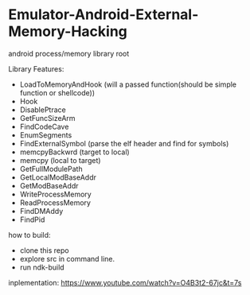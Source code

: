 # Emulator-Android-External-Memory-Hacking
android process/memory library root

Library Features:

* LoadToMemoryAndHook (will a passed function(should be simple function or shellcode))
* Hook
* DisablePtrace
* GetFuncSizeArm
* FindCodeCave
* EnumSegments
* FindExternalSymbol (parse the elf header and find for symbols)
* memcpyBackwrd (target to local)
* memcpy (local to target)
* GetFullModulePath
* GetLocalModBaseAddr
* GetModBaseAddr
* WriteProcessMemory
* ReadProcessMemory
* FindDMAddy
* FindPid

how to build:

* clone this repo
* explore src in command line.
* run ndk-build

inplementation: https://www.youtube.com/watch?v=O4B3t2-67jc&t=7s
